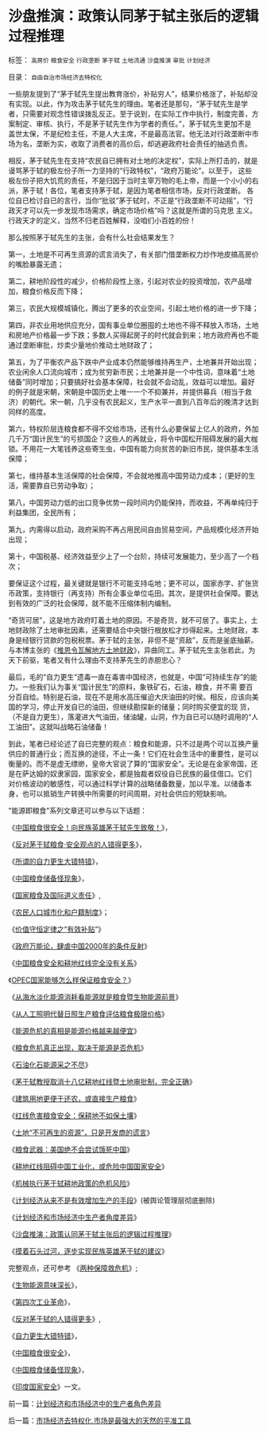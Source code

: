 # 沙盘推演：政策认同茅于轼主张后的逻辑过程推理

标签： `高房价` `粮食安全` `行政垄断` `茅于轼` `土地流通` `沙盘推演` `审批` `计划经济` 

目录： `自由自治市场经济去特权化`

一些朋友提到了“茅于轼先生提出教育涨价，补贴穷人”，结果价格涨了，补贴却没有实现。以此，作为攻击茅于轼先生的理由。笔者还是那句，“茅于轼先生是学
者，只需要对观念性错误拨乱反正。至于说到，在实际工作中执行，制度完善，方案制定、审核、执行，不是茅于轼先生作为学者的责任。”，茅于轼先生更加不是
盖世太保，不是纪检主任，不是人大主席，不是最高法官。他无法对行政垄断中市场为名，垄断为实，收取了消费者的高价后，却逃避政府社会责任的抽逃负责。



相反，茅于轼先生在支持“农民自已拥有对土地的决定权”，实际上所打击的，就是谩骂茅于轼的极左份子所一力坚持的“行政特权”，“政府万能论”。以至于，
这些极左份子把大饥荒的责任，不是归因于当时主宰万物的毛上帝，而是一个小小的右派，茅于轼！各位，笔者支持茅于轼，是因为笔者相信市场，反对行政垄断。
各位自已检讨自已的言行，当你“批驳”茅于轼时，不正是“行政垄断不可动摇”，“行政天才可以先一步发现市场需求，确定市场价格”吗？这就是所谓的马克思
主义。行政天才的定义，当然不归老百姓解释，没咱们小百姓的份！



那么按照茅于轼先生的主张，会有什么社会结果发生？



第一，土地是不可再生资源的谎言消失了，有关部门借垄断权力炒作地皮搞高房价的嘴脸暴露无遗；

第二，耕地阶段性的减少，价格阶段性上涨，引起对农业的投资增加，农产品增加，粮食价格反而下降；

第三，农民大规模城镇化，腾出了更多的农业空间，引起土地价格的进一步下降；

第四，非农业用地供应充分，国有事业单位圈囤的土地也不得不释放入市场，土地和房地产价格最一步下跌；多数人买得起房子的时代就会到来；地方政府再也不能通过垄断审批，炒卖少量地价推动土地财政了；

第五，为了平衡农产品下跌中产业成本仍然能够维持再生产，土地兼并开始出现；农业闲余人口流向城市；成为贫穷新市民；土地兼并是一个中性词，意味着“土地
储备”同时增加；只要搞好社会基本保障，社会就不会动乱，效益可以增加。最好的例子就是宋朝，宋朝是中国历史上唯一一个不抑兼并，并提供募兵（相当于救
济）的朝代。宋一朝，几乎没有农民起义，生产水平一直到八百年后的晚清才达到同样的高度。

第六，特权阶层连粮食都不得不交给市场，还有什么必要保留上亿人的政府，外加几千万“国计民生”的亏损国企？这些人的再就业，将令中国松开阻碍发展的最大枷锁。不用花一大笔钱养这些寄生虫，中国有能力向贫苦的新旧市民，提供基本生活保障；

第七，维持基本生活保障的社会保障，不会就地推高中国劳动力成本；（更好的生活，需要靠自已劳动争取）；

第八，中国劳动力低的出口竞争优势一段时间内仍能保持，而收益，不再单纯归于利益集团，全民所有；

第九，内需得以启动，政府采购不再占用民间自由贸易空间，产品规模化经济开始出现；

第十，中国税基、经济效益至少上了一个台阶，持续可发展能力，至少高了一个档次；



要保证这个过程，最关键就是银行不可能支持屯地；更不可以，国家赤字、扩张货币政策，支持银行（再支持）所有企事业单位屯田。其次，是提供社会保障。要达到有效的广泛的社会保障，就不能不压缩体制内编制。



“奇货可居”，这是地方政府盯着土地的原因。不是奇货，就不可居了。事实上，土地财政除了土地审批因素，还需要结合中央银行根放松才炒得起来。土地财政，本身是经银行贷款的包税税票。茅于轼的主张，非但不是“资敌”，反而是釜底抽薪。与本博主张的《[推恩令瓦解地方土地财政](../../../2008/6/28/推恩令瓦解地方土地财政，结束高房价.md)》，异曲同工。茅于轼先生主张若此，为天下前驱，笔者又有什么理由不支持茅先生的赤胆忠心？



最后，毛的“自力更生”遗毒一直在毒害中国经济，也就是，中国“可持续生存”的能力。一些我们认为事关“国计民生”的原料，象铁矿石，石油，粮食，并不需
要百分百自给。特别是石油，现在不是用水高压催迫大庆油田的时侯。相反，应该向美国的学习，停止开发自已的油田，但继续勘探新的储量；同时购买便宜的现
货，（不是自力更生），落灌进大气油田，储油罐，山洞，作为自已可以随时调用的“人工油田”。这就叫战略石油储备！



到此，笔者已经论述了自已完整的观点：粮食和能源，只不过是两个可以互换产量供应的普通行业；而互换的途径，不止一条！它们在社会生活中的重要性，是可以
衡量的。而不是虚无缥缈，皇帝大官说了算的“国家安全”。无论是在金家帝国，还是在萨达姆的奴隶家园，国家安全，都是独裁者奴役自已民族的最佳借口。它们
对价格波动的敏感性，可以通过科学计算的战略储备数量，加以平准。以储备本身，也可以抵销生产转换中所需要的时间周期，对社会供应的短缺影响。



"能源即粮食"系列文章还可以参与以下话题：

《[中国粮食很安全！向民族英雄茅于轼先生致敬！](../../../2009/1/3/中国粮食很安全！向民族英雄茅于轼先生致敬！.md)》，

《[反对茅于轼粮食·安全观点的人错得更多](../../../2008/12/26/反对茅于轼粮食流通安全观点的人错得更多.md)》，

《[所谓的自力更生大错特错](../../../2008/12/29/所谓的自力更生大错特错.md)》，

《[中国粮食储备怪现象](../../../2009/1/4/能源就是粮食之茅于轼理论解释了中国粮食怪现象.md)》，

《[国家粮食及国际道义责任](../../../2009/1/4/能源即粮食之国家粮食及国际道义责任.md)》,

《[农民人口城市化和户籍制度](../../../2009/1/5/农业人口城市化原动力和户籍制度必要性.md)》；

《[价值守恒定律之“有效补贴](../../../2009/1/6/社会保障之补需方暨“有效补贴定理”.md)”》

《[政府万能论，肆虐中国2000年的条件反射](../../../2009/1/7/威权万能论，肆虐中国2000年的条件反射.md)》

《[中国粮食安全和耕地红线完全没有关系](../../../2009/1/8/中国粮食安全与耕地红线毫无关系.md)》

《[OPEC国家能够怎么样保证粮食安全？](../../../2009/1/9/OPEC国家也是用耕地红线保证粮食安全吗？.md)》

《[从海水淡化能源消耗看能源就是粮食暨生物能源前景](../../../2009/1/10/从海水淡化能源消耗看能源就是粮食暨生物能源前景.md)》

《[从人工照明代替日照生产粮食评估粮食极限价格](../../../2009/1/11/能源代替日照直接转换为粮食的成本计算粮食极限价格.md)》

《[能源危机的真相是能源价格越来越便宜](../../../2009/1/12/能源危机的真相是能源将越来越便宜.md)》

《[粮食危机真正出现，取决于能源是否危机](../../../2009/1/13/粮食危机的成立取决于能源的危机是否真实.md)》

《[石油化石能源采之不尽](../../../2009/1/14/能源危机之化石能源采之不完.md)》

《[茅于轼教授取消十八亿耕地红线暨土地审批制，完全正确](../../../2009/1/16/市场经济去特权化就不会有粮食危机.md)》

《[建筑用地更便于还农，或直接生产粮食](../../../2009/1/16/建筑用地更易于还农，耕地根本无需保护.md)》

《[红线危害粮食安全：保耕地不如保土壤](../../../2009/1/17/红线危害中国粮食安全：保耕地不如保土壤.md)》

《[土地“不可再生的资源”，只是开发商的谎言](../../../2009/1/18/土地资源不可再生是开发商的谎言，粮食危机子虚乌有.md)》

《[粮食武器：美国绝不会尝试饿死中国](http://blog.sina.com.cn/s/blog_5563a64d0100bpjb.html)》

《[耕地红线阻碍中国工业化，或危险中国国家安全](../../../2009/1/20/把土地产权还给农民，让土地私有化！.md)》

《[机械执行茅于轼耕地政策的危机风险](../../../2009/1/21/投机的定义；土地改革与金融市场经济去特权化同步.md)》

《[计划经济从来不是有效增加生产的手段](http://blog.sina.com.cn/s/blog_5563a64d0100bqe9.html)》(被舆论管理层彻底删除)

《[计划经济和市场经济中生产者角度差异](../../../2009/1/22/计划经济和市场经济中的生产者角色差异.md)》

《[沙盘推演：政策认同茅于轼主张后的逻辑过程推理](../../../2009/1/22/沙盘推演：政策认同茅于轼主张后的逻辑过程推理.md)》

《[摸着石头过河，逐步实现民族英雄茅于轼的建议](../../../2009/1/23/市场经济去特权化,市场是最强大的天然的平准工具.md)》



完整观点，还可参考 《[两种保障救危机](../../../2008/11/21/两种保障救危机——中国经济发展的含义.md)》;

《[生物能源意味深长](../../../2008/12/5/土地就是能源，生物能源可能性意味深长.md)》，

《[第四次工业革命](../../../2008/12/8/第四次工业革命中国应与美国日本紧密结盟.md)》，

《[反对茅于轼的人错得更多](../../../2008/12/26/反对茅于轼粮食流通安全观点的人错得更多.md)》,

《[自力更生大错特错](../../../2008/12/29/所谓的自力更生大错特错.md)》，

《[中国粮食很安全](http://xn--fiqq2fqugbnfe0fg34coi3b/)》，

《[中国粮食储备怪现象](../../../2009/1/4/能源就是粮食之茅于轼理论解释了中国粮食怪现象.md)》，

《[印度国家安全](../../../2009/1/2/印度的国家安全和自力更生.md)》一文。



前一篇：[计划经济和市场经济中的生产者角色差异](../../../2009/1/22/计划经济和市场经济中的生产者角色差异.md)

后一篇：[市场经济去特权化,市场是最强大的天然的平准工具](../../../2009/1/23/市场经济去特权化,市场是最强大的天然的平准工具.md)